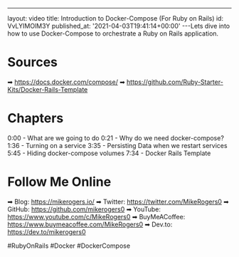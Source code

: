 ---
layout: video
title: Introduction to Docker-Compose (For Ruby on Rails)
id: VvLYIMOlM3Y
published_at: '2021-04-03T19:41:14+00:00'
---Lets dive into how to use Docker-Compose to orchestrate a Ruby on Rails application.

# Sources

➡ https://docs.docker.com/compose/
➡ https://github.com/Ruby-Starter-Kits/Docker-Rails-Template

# Chapters

0:00 -  What are we going to do
0:21 -  Why do we need docker-compose?
1:36 -  Turning on a service
3:35 -  Persisting Data when we restart services
5:45 -  Hiding docker-compose volumes
7:34 -  Docker Rails Template

# Follow Me Online

➡ Blog: https://mikerogers.io/
➡ Twitter: https://twitter.com/MikeRogers0
➡ GitHub: https://github.com/mikerogers0
➡ YouTube: https://www.youtube.com/c/MikeRogers0
➡ BuyMeACoffee: https://www.buymeacoffee.com/MikeRogers0
➡ Dev.to: https://dev.to/mikerogers0

#RubyOnRails #Docker #DockerCompose